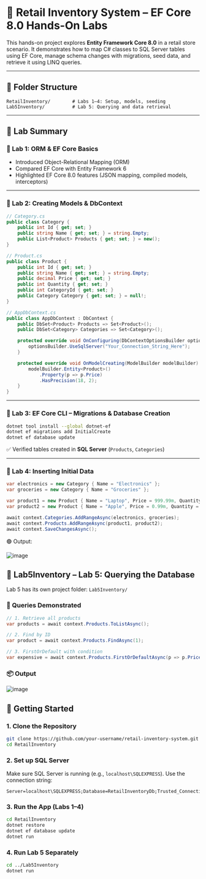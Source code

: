 
# 🛒 Retail Inventory System – EF Core 8.0 Hands-On Labs

This hands-on project explores **Entity Framework Core 8.0** in a retail store scenario. It demonstrates how to map C# classes to SQL Server tables using EF Core, manage schema changes with migrations, seed data, and retrieve it using LINQ queries.

---

## 📁 Folder Structure

```plaintext
RetailInventory/        # Labs 1–4: Setup, models, seeding
Lab5Inventory/          # Lab 5: Querying and data retrieval
````

---

## 🔬 Lab Summary

### 🔹 Lab 1: ORM & EF Core Basics

* Introduced Object-Relational Mapping (ORM)
* Compared EF Core with Entity Framework 6
* Highlighted EF Core 8.0 features (JSON mapping, compiled models, interceptors)

---

### 🔹 Lab 2: Creating Models & DbContext

```csharp
// Category.cs
public class Category {
    public int Id { get; set; }
    public string Name { get; set; } = string.Empty;
    public List<Product> Products { get; set; } = new();
}

// Product.cs
public class Product {
    public int Id { get; set; }
    public string Name { get; set; } = string.Empty;
    public decimal Price { get; set; }
    public int Quantity { get; set; }
    public int CategoryId { get; set; }
    public Category Category { get; set; } = null!;
}
```

```csharp
// AppDbContext.cs
public class AppDbContext : DbContext {
    public DbSet<Product> Products => Set<Product>();
    public DbSet<Category> Categories => Set<Category>();

    protected override void OnConfiguring(DbContextOptionsBuilder optionsBuilder) {
        optionsBuilder.UseSqlServer("Your_Connection_String_Here");
    }

    protected override void OnModelCreating(ModelBuilder modelBuilder) {
        modelBuilder.Entity<Product>()
            .Property(p => p.Price)
            .HasPrecision(18, 2); 
    }
}
```

---

### 🔹 Lab 3: EF Core CLI – Migrations & Database Creation

```bash
dotnet tool install --global dotnet-ef
dotnet ef migrations add InitialCreate
dotnet ef database update
```

✅ Verified tables created in **SQL Server** (`Products`, `Categories`)

---

### 🔹 Lab 4: Inserting Initial Data

```csharp
var electronics = new Category { Name = "Electronics" };
var groceries = new Category { Name = "Groceries" };

var product1 = new Product { Name = "Laptop", Price = 999.99m, Quantity = 10, Category = electronics };
var product2 = new Product { Name = "Apple", Price = 0.99m, Quantity = 100, Category = groceries };

await context.Categories.AddRangeAsync(electronics, groceries);
await context.Products.AddRangeAsync(product1, product2);
await context.SaveChangesAsync();
```

🟢 Output:

![image](https://github.com/user-attachments/assets/88406bfd-deba-44dc-9a06-2a58f7c9897a)



## 📂 Lab5Inventory – Lab 5: Querying the Database

Lab 5 has its own project folder: `Lab5Inventory/`

### 🔎 Queries Demonstrated

```csharp
// 1. Retrieve all products
var products = await context.Products.ToListAsync();

// 2. Find by ID
var product = await context.Products.FindAsync(1);

// 3. FirstOrDefault with condition
var expensive = await context.Products.FirstOrDefaultAsync(p => p.Price > 50000);
```

### 📦 Output

![image](https://github.com/user-attachments/assets/521bb0fe-f5e1-4a94-9234-31fb4675f0e3)


## 🚀 Getting Started

### 1. Clone the Repository

```bash
git clone https://github.com/your-username/retail-inventory-system.git
cd RetailInventory
```

### 2. Set up SQL Server

Make sure SQL Server is running (e.g., `localhost\SQLEXPRESS`). Use the connection string:

```plaintext
Server=localhost\SQLEXPRESS;Database=RetailInventoryDb;Trusted_Connection=True;TrustServerCertificate=True;
```

### 3. Run the App (Labs 1–4)

```bash
cd RetailInventory
dotnet restore
dotnet ef database update
dotnet run
```

### 4. Run Lab 5 Separately

```bash
cd ../Lab5Inventory
dotnet run
```
